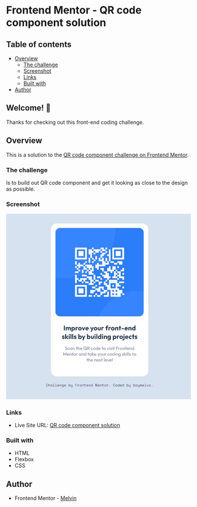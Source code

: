 # Frontend Mentor - QR code component solution

## Table of contents

-  [Overview](#overview)
   -  [The challenge](#the-challenge)
   -  [Screenshot](#screenshot)
   -  [Links](#links)
   -  [Built with](#built-with)
-  [Author](#author)

## Welcome! 👋

Thanks for checking out this front-end coding challenge.

## Overview

This is a solution to the [QR code component challenge on Frontend Mentor](https://www.frontendmentor.io/challenges/qr-code-component-iux_sIO_H).

### The challenge

Is to build out QR code component and get it looking as close to the design as possible.

### Screenshot

![QR code component solution](./design/desktop-design.jpg)

### Links

-  Live Site URL: [QR code component solution](https://boymelvs.github.io/qr-code-component-main)

### Built with

-  HTML
-  Flexbox
-  CSS

## Author

-  Frontend Mentor - [Melvin](https://www.frontendmentor.io/profile/boymelvs)
